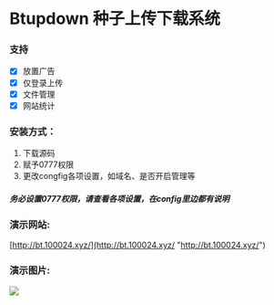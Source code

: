 # Btupdown 种子上传下载系统
### 支持
- [x] 放置广告
- [x] 仅登录上传
- [x] 文件管理
- [x] 网站统计
### 安装方式：
1. 下载源码
2. 赋予0777权限
3. 更改congfig各项设置，如域名、是否开启管理等
##### 务必设置0777权限，请查看各项设置，在config里边都有说明
### 演示网站:
[http://bt.100024.xyz/](http://bt.100024.xyz/ "http://bt.100024.xyz/")
### 演示图片:
![](https://img.545141.com/i/2019/06/19/12qhqs6.gif)